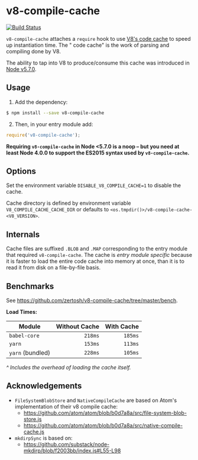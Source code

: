 # v8-compile-cache

[![Build Status](https://travis-ci.org/zertosh/v8-compile-cache.svg?branch=master)](https://travis-ci.org/zertosh/v8-compile-cache)

`v8-compile-cache` attaches a `require` hook to
use [V8's code cache](https://v8project.blogspot.com/2015/07/code-caching.html) to speed up instantiation time. The "
code cache" is the work of parsing and compiling done by V8.

The ability to tap into V8 to produce/consume this cache was introduced
in [Node v5.7.0](https://nodejs.org/en/blog/release/v5.7.0/).

## Usage

1. Add the dependency:

  ```sh
  $ npm install --save v8-compile-cache
  ```

2. Then, in your entry module add:

  ```js
  require('v8-compile-cache');
  ```

**Requiring `v8-compile-cache` in Node <5.7.0 is a noop – but you need at least Node 4.0.0 to support the ES2015 syntax
used by `v8-compile-cache`.**

## Options

Set the environment variable `DISABLE_V8_COMPILE_CACHE=1` to disable the cache.

Cache directory is defined by environment variable `V8_COMPILE_CACHE_CACHE_DIR` or defaults
to `<os.tmpdir()>/v8-compile-cache-<V8_VERSION>`.

## Internals

Cache files are suffixed `.BLOB` and `.MAP` corresponding to the entry module that required `v8-compile-cache`. The
cache is _entry module specific_ because it is faster to load the entire code cache into memory at once, than it is to
read it from disk on a file-by-file basis.

## Benchmarks

See https://github.com/zertosh/v8-compile-cache/tree/master/bench.

**Load Times:**

| Module           | Without Cache | With Cache |
| ---------------- | -------------:| ----------:|
| `babel-core`     | `218ms`       | `185ms`    |
| `yarn`           | `153ms`       | `113ms`    |
| `yarn` (bundled) | `228ms`       | `105ms`    |

_^ Includes the overhead of loading the cache itself._

## Acknowledgements

* `FileSystemBlobStore` and `NativeCompileCache` are based on Atom's implementation of their v8 compile cache:
    - https://github.com/atom/atom/blob/b0d7a8a/src/file-system-blob-store.js
    - https://github.com/atom/atom/blob/b0d7a8a/src/native-compile-cache.js
* `mkdirpSync` is based on:
    - https://github.com/substack/node-mkdirp/blob/f2003bb/index.js#L55-L98
